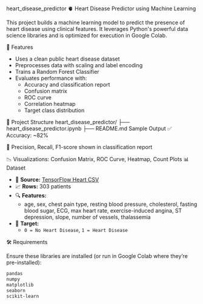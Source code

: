  heart_disease_predictor
 🫀 Heart Disease Predictor using Machine Learning

This project builds a machine learning model to predict the presence of heart disease using clinical features. It leverages Python's powerful data science libraries and is optimized for execution in Google Colab.

 🚀 Features

- Uses a clean public heart disease dataset
- Preprocesses data with scaling and label encoding
- Trains a Random Forest Classifier
- Evaluates performance with:
  - Accuracy and classification report
  - Confusion matrix
  - ROC curve
  - Correlation heatmap
  - Target class distribution

 📁 Project Structure
 heart_disease_predictor/
├── heart_disease_predictor.ipynb 
├── README.md
Sample Output
✅ Accuracy: ~82%

📄 Precision, Recall, F1-score shown in classification report

📉 Visualizations: Confusion Matrix, ROC Curve, Heatmap, Count Plots
 📊 Dataset

- 📎 **Source:** [TensorFlow Heart CSV](https://storage.googleapis.com/download.tensorflow.org/data/heart.csv)
- 📈 **Rows:** 303 patients  
- 🔍 **Features:**  
  - age, sex, chest pain type, resting blood pressure, cholesterol, fasting blood sugar, ECG, max heart rate, exercise-induced angina, ST depression, slope, number of vessels, thalassemia
- 🎯 **Target:**  
  - `0 = No Heart Disease`, `1 = Heart Disease`

 🛠️ Requirements

Ensure these libraries are installed (or run in Google Colab where they’re pre-installed):

```bash
pandas
numpy
matplotlib
seaborn
scikit-learn
